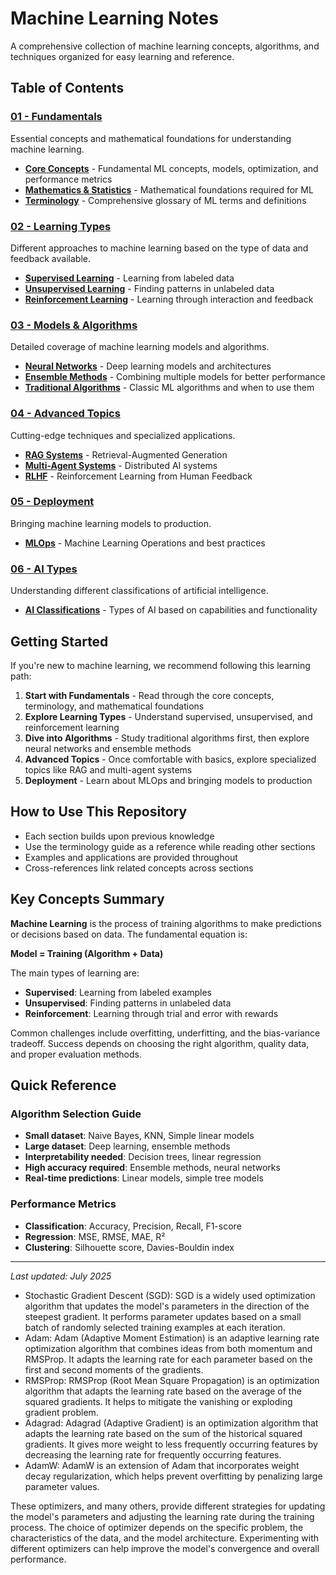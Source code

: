 # Machine Learning Notes

A comprehensive collection of machine learning concepts, algorithms, and techniques organized for easy learning and reference.

## Table of Contents

### [01 - Fundamentals](./01-fundamentals/)
Essential concepts and mathematical foundations for understanding machine learning.

- **[Core Concepts](./01-fundamentals/core-concepts.md)** - Fundamental ML concepts, models, optimization, and performance metrics
- **[Mathematics & Statistics](./01-fundamentals/math-and-statistics.md)** - Mathematical foundations required for ML
- **[Terminology](./01-fundamentals/terminology.md)** - Comprehensive glossary of ML terms and definitions

### [02 - Learning Types](./02-learning-types/)
Different approaches to machine learning based on the type of data and feedback available.

- **[Supervised Learning](./02-learning-types/supervised-learning.md)** - Learning from labeled data
- **[Unsupervised Learning](./02-learning-types/unsupervised-learning.md)** - Finding patterns in unlabeled data
- **[Reinforcement Learning](./02-learning-types/reinforcement-learning.md)** - Learning through interaction and feedback

### [03 - Models & Algorithms](./03-models-and-algorithms/)
Detailed coverage of machine learning models and algorithms.

- **[Neural Networks](./03-models-and-algorithms/neural-networks.md)** - Deep learning models and architectures
- **[Ensemble Methods](./03-models-and-algorithms/ensemble-methods.md)** - Combining multiple models for better performance
- **[Traditional Algorithms](./03-models-and-algorithms/traditional-algorithms.md)** - Classic ML algorithms and when to use them

### [04 - Advanced Topics](./04-advanced-topics/)
Cutting-edge techniques and specialized applications.

- **[RAG Systems](./04-advanced-topics/rag-systems.md)** - Retrieval-Augmented Generation
- **[Multi-Agent Systems](./04-advanced-topics/multi-agent-systems.md)** - Distributed AI systems
- **[RLHF](./04-advanced-topics/rlhf.md)** - Reinforcement Learning from Human Feedback

### [05 - Deployment](./05-deployment/)
Bringing machine learning models to production.

- **[MLOps](./05-deployment/mlops.md)** - Machine Learning Operations and best practices

### [06 - AI Types](./06-ai-types/)
Understanding different classifications of artificial intelligence.

- **[AI Classifications](./06-ai-types/ai-classifications.md)** - Types of AI based on capabilities and functionality

## Getting Started

If you're new to machine learning, we recommend following this learning path:

1. **Start with Fundamentals** - Read through the core concepts, terminology, and mathematical foundations
2. **Explore Learning Types** - Understand supervised, unsupervised, and reinforcement learning
3. **Dive into Algorithms** - Study traditional algorithms first, then explore neural networks and ensemble methods
4. **Advanced Topics** - Once comfortable with basics, explore specialized topics like RAG and multi-agent systems
5. **Deployment** - Learn about MLOps and bringing models to production

## How to Use This Repository

- Each section builds upon previous knowledge
- Use the terminology guide as a reference while reading other sections
- Examples and applications are provided throughout
- Cross-references link related concepts across sections

## Key Concepts Summary

**Machine Learning** is the process of training algorithms to make predictions or decisions based on data. The fundamental equation is:

**Model = Training (Algorithm + Data)**

The main types of learning are:
- **Supervised**: Learning from labeled examples
- **Unsupervised**: Finding patterns in unlabeled data  
- **Reinforcement**: Learning through trial and error with rewards

Common challenges include overfitting, underfitting, and the bias-variance tradeoff. Success depends on choosing the right algorithm, quality data, and proper evaluation methods.

## Quick Reference

### Algorithm Selection Guide
- **Small dataset**: Naive Bayes, KNN, Simple linear models
- **Large dataset**: Deep learning, ensemble methods
- **Interpretability needed**: Decision trees, linear regression
- **High accuracy required**: Ensemble methods, neural networks
- **Real-time predictions**: Linear models, simple tree models

### Performance Metrics
- **Classification**: Accuracy, Precision, Recall, F1-score
- **Regression**: MSE, RMSE, MAE, R²
- **Clustering**: Silhouette score, Davies-Bouldin index

---

*Last updated: July 2025*
- Stochastic Gradient Descent (SGD): SGD is a widely used optimization algorithm that updates the model's parameters in the direction of the steepest gradient. It performs parameter updates based on a small batch of randomly selected training examples at each iteration.
- Adam: Adam (Adaptive Moment Estimation) is an adaptive learning rate optimization algorithm that combines ideas from both momentum and RMSProp. It adapts the learning rate for each parameter based on the first and second moments of the gradients.
- RMSProp: RMSProp (Root Mean Square Propagation) is an optimization algorithm that adapts the learning rate based on the average of the squared gradients. It helps to mitigate the vanishing or exploding gradient problem.
- Adagrad: Adagrad (Adaptive Gradient) is an optimization algorithm that adapts the learning rate based on the sum of the historical squared gradients. It gives more weight to less frequently occurring features by decreasing the learning rate for frequently occurring features.
- AdamW: AdamW is an extension of Adam that incorporates weight decay regularization, which helps prevent overfitting by penalizing large parameter values.
  
These optimizers, and many others, provide different strategies for updating the model's parameters and adjusting the learning rate during the training process. The choice of optimizer depends on the specific problem, the characteristics of the data, and the model architecture. Experimenting with different optimizers can help improve the model's convergence and overall performance.
